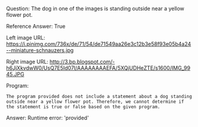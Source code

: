 Question: The dog in one of the images is standing outside near a yellow flower pot.

Reference Answer: True

Left image URL: https://i.pinimg.com/736x/de/71/54/de71549aa26e3c12b3e58f93e05b4a24--miniature-schnauzers.jpg

Right image URL: http://3.bp.blogspot.com/-h6JjXkvdwW0/UsQ7E5Id07I/AAAAAAAAEFA/5XQjUDHeZTE/s1600/IMG_9945.JPG

Program:

```
The program provided does not include a statement about a dog standing outside near a yellow flower pot. Therefore, we cannot determine if the statement is true or false based on the given program.
```
Answer: Runtime error: 'provided'


